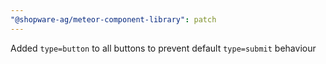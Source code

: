 ```yaml
---
"@shopware-ag/meteor-component-library": patch
---
```


Added `type=button` to all buttons to prevent default `type=submit` behaviour
